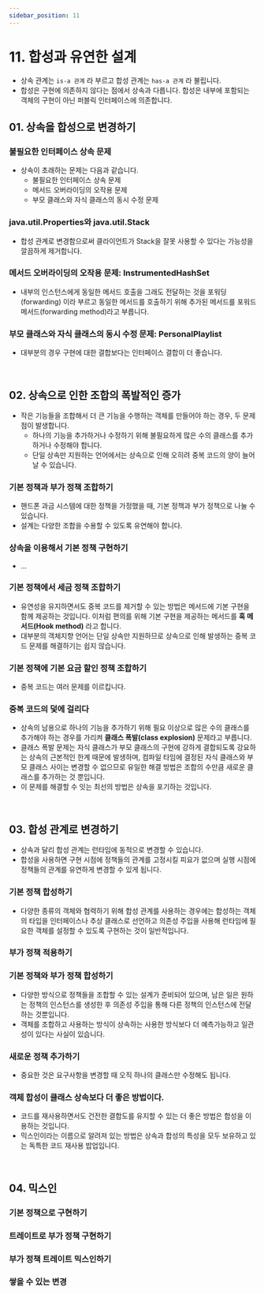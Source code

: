 ```yaml
---
sidebar_position: 11
---
```


# 11. 합성과 유연한 설계

- 상속 관계는 `is-a 관계` 라 부르고 합성 관계는 `has-a 관계` 라 불립니다.
- 합성은 구현에 의존하지 않다는 점에서 상속과 다릅니다. 합성은 내부에 포함되는 객체의 구현이 아닌 퍼블릭 인터페이스에 의존합니다.

## 01. 상속을 합성으로 변경하기

### 불필요한 인터페이스 상속 문제

- 상속이 초래하는 문제는 다음과 같습니다.
  - 불필요한 인터페이스 상속 문제
  - 메서드 오버라이딩의 오작용 문제
  - 부모 클래스와 자식 클래스의 동시 수정 문제

### java.util.Properties와 java.util.Stack

- 합성 관계로 변경함으로써 클라이언트가 Stack을 잘못 사용할 수 있다는 가능성을 깔끔하게 제거합니다.

### 메서드 오버라이딩의 오작용 문제: InstrumentedHashSet

- 내부의 인스턴스에게 동일한 메서드 호출을 그래도 전달하는 것을 포워딩(forwarding) 이라 부르고 동일한 메서드를 호출하기 위해 추가된 메서드를 포워드 메서드(forwarding method)라고 부릅니다.

### 부모 클래스와 자식 클래스의 동시 수정 문제: PersonalPlaylist

- 대부분의 경우 구현에 대한 결합보다는 인터페이스 결합이 더 좋습니다.

<br/>

## 02. 상속으로 인한 조합의 폭발적인 증가

- 작은 기능들을 조합해서 더 큰 기능을 수행하는 객체를 만들어야 하는 경우, 두 문제점이 발생합니다.
  - 하나의 기능을 추가하거나 수정하기 위해 불필요하게 많은 수의 클래스를 추가하거나 수정해야 합니다.
  - 단일 상속만 지원하는 언어에서는 상속으로 인해 오히려 중복 코드의 양이 늘어날 수 있습니다.

### 기본 정책과 부가 정책 조합하기

- 핸드폰 과금 시스템에 대한 정책을 가정했을 때, 기본 정책과 부가 정책으로 나눌 수 있습니다.
- 설계는 다양한 조합을 수용할 수 있도록 유연해야 합니다.

### 상속을 이용해서 기본 정책 구현하기

- ...

### 기본 정책에서 세금 정책 조합하기

- 유연성을 유지하면서도 중복 코드를 제거할 수 있는 방법은 메서드에 기본 구현을 함께 제공하는 것입니다. 이처럼 편의를 위해 기본 구현을 제공하는 메서드를 **훅 메서드(Hook method)** 라고 합니다.
- 대부분의 객체지향 언어는 단일 상속만 지원하므로 상속으로 인해 발생하는 중복 코드 문제를 해결하기는 쉽지 않습니다.

### 기본 정책에 기본 요금 할인 정책 조합하기

- 중복 코드는 여러 문제를 이르킵니다.

### 중복 코드의 덫에 걸리다

- 상속의 남용으로 하나의 기능을 추가하기 위해 필요 이상으로 많은 수의 클래스를 추가해야 하는 경우를 가리켜 **클래스 폭발(class explosion)** 문제라고 부릅니다.
- 클래스 폭발 문제는 자식 클래스가 부모 클래스의 구현에 강하게 결합되도록 강요하는 상속의 근본적인 한계 때문에 발생하며, 컴파일 타임에 결정된 자식 클래스와 부모 클래스 사이는 변경할 수 없으므로 유일한 해결 방법은 조합의 수만큼 새로운 클래스를 추가하는 것 뿐입니다.
- 이 문제를 해결할 수 잇는 최선의 방법은 상속을 포기하는 것입니다.

<br/>

## 03. 합성 관계로 변경하기

- 상속과 달리 합성 관계는 런타임에 동적으로 변경할 수 있습니다.
- 합성을 사용하면 구현 시점에 정책들의 관계를 고정시킬 피요가 없으며 실행 시점에 정책들의 관계를 유연하게 변경할 수 있게 됩니다.

### 기본 정책 합성하기

- 다양한 종류의 객체와 협력하기 위해 합성 관계를 사용하는 경우에는 합성하는 객체의 타입을 인터페이스나 추상 클래스로 선언하고 의존성 주입을 사용해 런타임에 필요한 객체를 설정할 수 있도록 구현하는 것이 일반적입니다.

### 부가 정책 적용하기

### 기본 정책와 부가 정책 합성하기

- 다양한 방식으로 정책들을 조합할 수 있는 설계가 준비되어 있으며, 남은 일은 원하는 정책의 인스턴스를 생성한 후 의존성 주입을 통해 다른 정책의 인스턴스에 전달하는 것뿐입니다.
- 객체를 조합하고 사용하는 방식이 상속하는 사용한 방식보다 더 예측가능하고 일관성이 있다는 사실이 있습니다.

### 새로운 정책 추가하기

- 중요한 것은 요구사항을 변경할 때 오직 하나의 클래스만 수정해도 됩니다.

### 객체 합성이 클래스 상속보다 더 좋은 방법이다.

- 코드를 재사용하면서도 건전한 결합도를 유지할 수 있는 더 좋은 방법은 합성을 이용하는 것입니다.
- 믹스인이라는 이름으로 알려져 있는 방법은 상속과 합성의 특성을 모두 보유하고 있는 독특한 코드 재사용 밥업입니다.

<br/>

## 04. 믹스인

### 기본 정책으로 구현하기

### 트레이트로 부가 정책 구현하기

### 부가 정책 트레이트 믹스인하기

### 쌓을 수 있는 변경